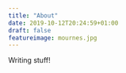 ```yaml
---
title: "About"
date: 2019-10-12T20:24:59+01:00
draft: false
featureimage: mournes.jpg
---
```


Writing stuff!